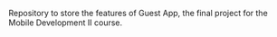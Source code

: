 Repository to store the features of Guest App, the final project for the Mobile Development II course.